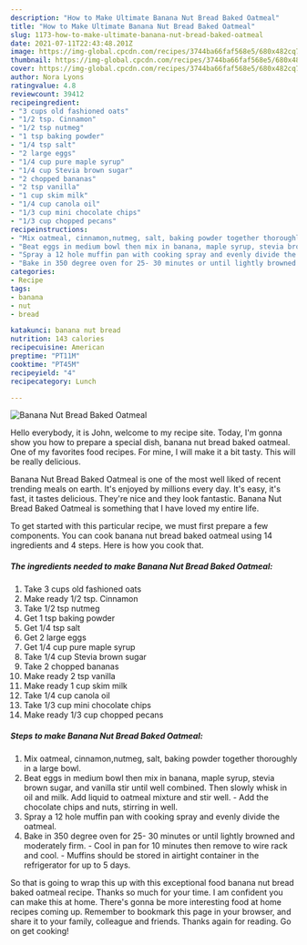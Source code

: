 ```yaml
---
description: "How to Make Ultimate Banana Nut Bread Baked Oatmeal"
title: "How to Make Ultimate Banana Nut Bread Baked Oatmeal"
slug: 1173-how-to-make-ultimate-banana-nut-bread-baked-oatmeal
date: 2021-07-11T22:43:48.201Z
image: https://img-global.cpcdn.com/recipes/3744ba66faf568e5/680x482cq70/banana-nut-bread-baked-oatmeal-recipe-main-photo.jpg
thumbnail: https://img-global.cpcdn.com/recipes/3744ba66faf568e5/680x482cq70/banana-nut-bread-baked-oatmeal-recipe-main-photo.jpg
cover: https://img-global.cpcdn.com/recipes/3744ba66faf568e5/680x482cq70/banana-nut-bread-baked-oatmeal-recipe-main-photo.jpg
author: Nora Lyons
ratingvalue: 4.8
reviewcount: 39412
recipeingredient:
- "3 cups old fashioned oats"
- "1/2 tsp. Cinnamon"
- "1/2 tsp nutmeg"
- "1 tsp baking powder"
- "1/4 tsp salt"
- "2 large eggs"
- "1/4 cup pure maple syrup"
- "1/4 cup Stevia brown sugar"
- "2 chopped bananas"
- "2 tsp vanilla"
- "1 cup skim milk"
- "1/4 cup canola oil"
- "1/3 cup mini chocolate chips"
- "1/3 cup chopped pecans"
recipeinstructions:
- "Mix oatmeal, cinnamon,nutmeg, salt, baking powder together thoroughly in a large bowl."
- "Beat eggs in medium bowl then mix in banana, maple syrup, stevia brown sugar, and vanilla stir until well combined. Then slowly whisk in oil and milk. Add liquid to oatmeal mixture and stir well. Add the chocolate chips and nuts, stirring in well."
- "Spray a 12 hole muffin pan with cooking spray and evenly divide the oatmeal."
- "Bake in 350 degree oven for 25- 30 minutes or until lightly browned and moderately firm. Cool in pan for 10 minutes then remove to wire rack and cool. Muffins should be stored in airtight container in the refrigerator for up to 5 days."
categories:
- Recipe
tags:
- banana
- nut
- bread

katakunci: banana nut bread 
nutrition: 143 calories
recipecuisine: American
preptime: "PT11M"
cooktime: "PT45M"
recipeyield: "4"
recipecategory: Lunch

---
```



![Banana Nut Bread Baked Oatmeal](https://img-global.cpcdn.com/recipes/3744ba66faf568e5/680x482cq70/banana-nut-bread-baked-oatmeal-recipe-main-photo.jpg)

Hello everybody, it is John, welcome to my recipe site. Today, I'm gonna show you how to prepare a special dish, banana nut bread baked oatmeal. One of my favorites food recipes. For mine, I will make it a bit tasty. This will be really delicious.

Banana Nut Bread Baked Oatmeal is one of the most well liked of recent trending meals on earth. It's enjoyed by millions every day. It's easy, it's fast, it tastes delicious. They're nice and they look fantastic. Banana Nut Bread Baked Oatmeal is something that I have loved my entire life.




To get started with this particular recipe, we must first prepare a few components. You can cook banana nut bread baked oatmeal using 14 ingredients and 4 steps. Here is how you cook that.

<!--inarticleads1-->

##### The ingredients needed to make Banana Nut Bread Baked Oatmeal:

1. Take 3 cups old fashioned oats
1. Make ready 1/2 tsp. Cinnamon
1. Take 1/2 tsp nutmeg
1. Get 1 tsp baking powder
1. Get 1/4 tsp salt
1. Get 2 large eggs
1. Get 1/4 cup pure maple syrup
1. Take 1/4 cup Stevia brown sugar
1. Take 2 chopped bananas
1. Make ready 2 tsp vanilla
1. Make ready 1 cup skim milk
1. Take 1/4 cup canola oil
1. Take 1/3 cup mini chocolate chips
1. Make ready 1/3 cup chopped pecans




<!--inarticleads2-->

##### Steps to make Banana Nut Bread Baked Oatmeal:

1. Mix oatmeal, cinnamon,nutmeg, salt, baking powder together thoroughly in a large bowl.
1. Beat eggs in medium bowl then mix in banana, maple syrup, stevia brown sugar, and vanilla stir until well combined. Then slowly whisk in oil and milk. Add liquid to oatmeal mixture and stir well. - Add the chocolate chips and nuts, stirring in well.
1. Spray a 12 hole muffin pan with cooking spray and evenly divide the oatmeal.
1. Bake in 350 degree oven for 25- 30 minutes or until lightly browned and moderately firm. - Cool in pan for 10 minutes then remove to wire rack and cool. - Muffins should be stored in airtight container in the refrigerator for up to 5 days.




So that is going to wrap this up with this exceptional food banana nut bread baked oatmeal recipe. Thanks so much for your time. I am confident you can make this at home. There's gonna be more interesting food at home recipes coming up. Remember to bookmark this page in your browser, and share it to your family, colleague and friends. Thanks again for reading. Go on get cooking!
